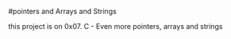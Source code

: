 #pointers and Arrays and Strings

this project is on 0x07. C - Even more pointers, arrays and strings
